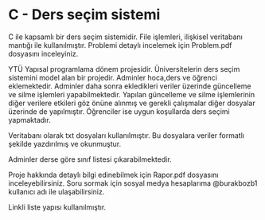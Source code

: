 # C - Ders seçim sistemi
C ile kapsamlı bir ders seçim sistemidir. File işlemleri, ilişkisel veritabanı mantığı ile kullanılmıştır.
Problemi detaylı incelemek için Problem.pdf dosyasını inceleyiniz.

YTÜ Yapısal programlama dönem projesidir. Üniversitelerin ders seçim sistemini model alan bir projedir. Adminler hoca,ders ve öğrenci eklemektedir.
Adminler daha sonra ekledikleri veriler üzerinde güncelleme ve silme işlemleri yapabilmektedir. Yapılan güncelleme ve silme işlemlerinin diğer
verilere etkileri göz önüne alınmış ve gerekli çalışmalar diğer dosyalar üzerinde de yapılmıştır.
Öğrenciler ise uygun koşullarda ders seçimi yapmaktadır. 

Veritabanı olarak txt dosyaları kullanılmıştır. Bu dosyalara veriler formatlı şekilde yazdırılmış ve okunmuştur.

Adminler derse göre sınıf listesi çıkarabilmektedir.

Proje hakkında detaylı bilgi edinebilmek için Rapor.pdf dosyasını inceleyebilirsiniz.
Soru sormak için sosyal medya hesaplarıma @burakbozb1 kullanıcı adı ile ulaşabilirsiniz.



Linkli liste yapısı kullanılmıştır.
